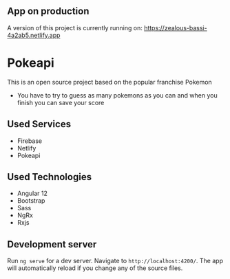 ## App on production
  A version of this project is currently running on: https://zealous-bassi-4a2ab5.netlify.app
  
# Pokeapi
  This is an open source project based on the popular franchise Pokemon 

  * You have to try to guess as many pokemons as you can and when you finish you can save your score

## Used Services
  * Firebase
  * Netlify
  * Pokeapi
     
## Used Technologies 
  * Angular 12
  * Bootstrap
  * Sass
  * NgRx
  * Rxjs

## Development server
Run `ng serve` for a dev server. Navigate to `http://localhost:4200/`. The app will automatically reload if you change any of the source files.


